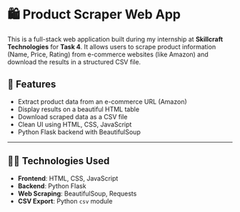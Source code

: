 # 🛍️ Product Scraper Web App

This is a full-stack web application built during my internship at **Skillcraft Technologies** for **Task 4**. It allows users to scrape product information (Name, Price, Rating) from e-commerce websites (like Amazon) and download the results in a structured CSV file.

## 🚀 Features

- Extract product data from an e-commerce URL (Amazon)
- Display results on a beautiful HTML table
- Download scraped data as a CSV file
- Clean UI using HTML, CSS, JavaScript
- Python Flask backend with BeautifulSoup

---

## 🧑‍💻 Technologies Used

- **Frontend**: HTML, CSS, JavaScript
- **Backend**: Python Flask
- **Web Scraping**: BeautifulSoup, Requests
- **CSV Export**: Python `csv` module



